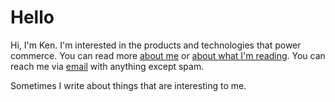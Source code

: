 # Hello

Hi, I'm Ken. I'm interested in the products and technologies that power commerce. You can read more [about me](/bio.md) or [about what I'm reading](/reading.md). You can reach me via [email](mailto:replacewithmyname@knowingken.com) with anything except spam.

Sometimes I write about things that are interesting to me.